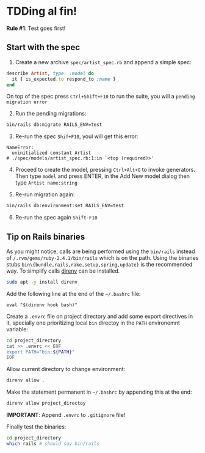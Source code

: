# TDDing al fin!

**Rule #1**: Test goes first!

## Start with the spec

1. Create a new archive `spec/artist_spec.rb` and append a simple spec:

```ruby
describe Artist, type: :model do
  it { is_expected.to respond_to :name }
end
```

On top of the spec press `Ctrl+Shift+F10` to run the suite, you will a `pending migration error`

2. Run the pending migrations:
```bash
bin/rails db:migrate RAILS_ENV=test
```

3. Re-run the spec `Shif+F10`, youl will get this error:
```
NameError:
  uninitialized constant Artist
# ./spec/models/artist_spec.rb:1:in `<top (required)>'
```

4. Proceed to create the model, pressing `Ctrl+Alt+G` to invoke generators. Then type `model` and press ENTER, in the Add New model dialog then type `Artist name:string` 

5. Re-run migration again:
```bash
bin/rails db:environment:set RAILS_ENV=test
```

6. Re-run the spec again `Shift-F10`

## Tip on Rails binaries
As you might notice, calls are being performed using the `bin/rails` instead of `/.rvm/gems/ruby-2.4.1/bin/rails` which is on the path. Using the binaries stubs `bin\{bundle,rails,rake,setup,spring,update}` is the recommended way. To simplify calls [direnv](https://github.com/direnv/direnv) can be installed. 
```bash
sudo apt -y install direnv
```

Add the following line at the end of the `~/.bashrc` file:

`eval "$(direnv hook bash)"`

Create a `.envrc` file on project directory and add some export directives in it, specially one prioritizing local `bin` directoy in the `PATH` environemnt variable:

```bash
cd project_directory
cat >> .envrc << EOF
export PATH="bin:${PATH}"
EOF
```

Allow current directory to change environment:

```bash
direnv allow .
```

Make the statement permanent in `~/.bashrc` by appending this at the end:
```bash
direnv allow project_directoy
```

**IMPORTANT**: Append `.envrc` to `.gitignore` file!

Finally test the binaries:

```bash
cd project_directory
which rails # should say bin/rails
```








